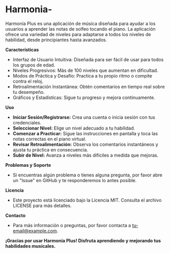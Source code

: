 # Harmonia-

Harmonía Plus es una aplicación de música diseñada para ayudar a los usuarios a aprender las notas de solfeo tocando el piano. La aplicación ofrece una variedad de niveles para adaptarse a todos los niveles de habilidad, desde principiantes hasta avanzados.

**Características**
- Interfaz de Usuario Intuitiva: Diseñada para ser fácil de usar para todos los grupos de edad.
- Niveles Progresivos: Más de 100 niveles que aumentan en dificultad.
- Modos de Práctica y Desafío: Practica a tu propio ritmo o compite contra el reloj.
- Retroalimentación Instantánea: Obtén comentarios en tiempo real sobre tu desempeño.
- Gráficos y Estadísticas: Sigue tu progreso y mejora continuamente.

**Uso**
- **Iniciar Sesión/Registrarse:** Crea una cuenta o inicia sesión con tus credenciales.
- **Seleccionar Nivel:** Elige un nivel adecuado a tu habilidad.
- **Comenzar a Practicar:** Sigue las instrucciones en pantalla y toca las notas correctas en el piano virtual.
- **Revisar Retroalimentación:** Observa los comentarios instantáneos y ajusta tu práctica en consecuencia.
- **Subir de Nivel:** Avanza a niveles más difíciles a medida que mejoras.

**Problemas y Soporte**
- Si encuentras algún problema o tienes alguna pregunta, por favor abre un "Issue" en GitHub y te responderemos lo antes posible.

**Licencia**
- Este proyecto está licenciado bajo la Licencia MIT. Consulta el archivo LICENSE para más detalles.

**Contacto**
- Para más información o preguntas, por favor contacta a tu-email@example.com.


**¡Gracias por usar Harmonía Plus! Disfruta aprendiendo y mejorando tus habilidades musicales.**
